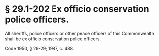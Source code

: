 # § 29.1-202 Ex officio conservation police officers.

<p>All sheriffs, police officers or other peace officers of this Commonwealth shall be ex officio conservation police officers.</p><p>Code 1950, § 29-29; 1987, c. 488.</p>